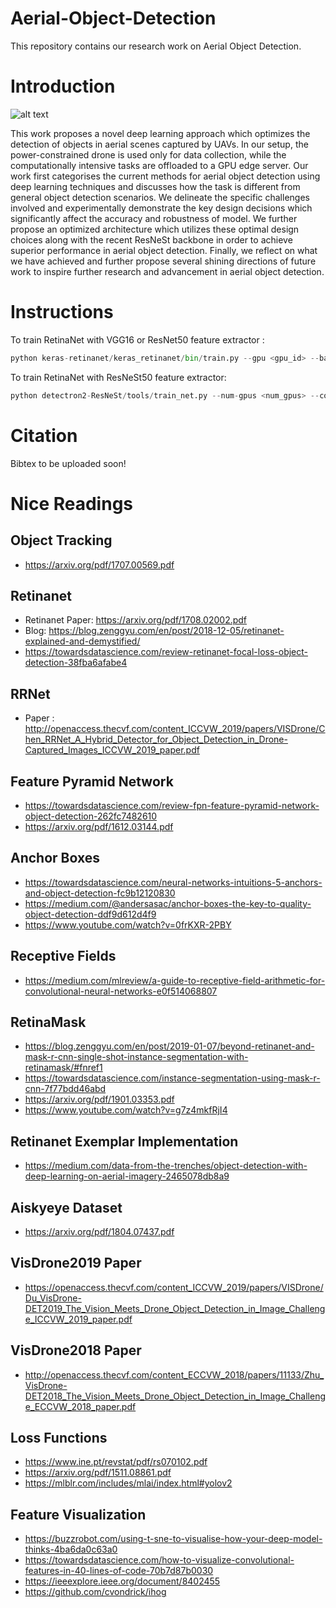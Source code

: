 # Aerial-Object-Detection
This repository contains our research work on Aerial Object Detection.

# Introduction

![alt text](https://github.com/ayushjain1144/Aerial-Object-Detection/blob/master/docs/teaser.png)

This work proposes a novel deep learning approach which optimizes the detection of objects in aerial scenes captured by UAVs. In our setup, the power-constrained drone is used only for data collection, while the computationally intensive tasks are offloaded to a GPU edge server. Our work first categorises the current methods for aerial object detection using deep learning techniques and discusses how the task is different from general object detection scenarios. We delineate the specific challenges involved and experimentally demonstrate the key design decisions which significantly affect the accuracy and robustness of model. We further propose an optimized architecture which utilizes these optimal design choices along with the recent ResNeSt backbone in order to achieve superior performance in aerial object detection. Finally, we reflect on what we have achieved and further propose several shining directions of future work to inspire further research and advancement in aerial object detection.

# Instructions

To train RetinaNet with VGG16 or ResNet50 feature extractor : 
```python
python keras-retinanet/keras_retinanet/bin/train.py --gpu <gpu_id> --backbone <vgg16 | resnet50> --epochs <total_epochs> --tensorboard-dir <tensorboard_dir> --compute-val-loss --config <path_to_config> --snapshot-path <snapshot_save_dir> --random-transform --snapshot <resume_snapshot> csv <train_csv> <class_mapping_csv> --val-annotations <val_csv>
```

To train RetinaNet with ResNeSt50 feature extractor:
```python
python detectron2-ResNeSt/tools/train_net.py --num-gpus <num_gpus> --config-file <path_to_config>
```

# Citation

Bibtex to be uploaded soon! 

# Nice Readings

## Object Tracking

- https://arxiv.org/pdf/1707.00569.pdf

## Retinanet

- Retinanet Paper: https://arxiv.org/pdf/1708.02002.pdf
- Blog: https://blog.zenggyu.com/en/post/2018-12-05/retinanet-explained-and-demystified/
- https://towardsdatascience.com/review-retinanet-focal-loss-object-detection-38fba6afabe4

## RRNet

- Paper :       http://openaccess.thecvf.com/content_ICCVW_2019/papers/VISDrone/Chen_RRNet_A_Hybrid_Detector_for_Object_Detection_in_Drone-Captured_Images_ICCVW_2019_paper.pdf
 
## Feature Pyramid Network

- https://towardsdatascience.com/review-fpn-feature-pyramid-network-object-detection-262fc7482610
- https://arxiv.org/pdf/1612.03144.pdf

## Anchor Boxes

- https://towardsdatascience.com/neural-networks-intuitions-5-anchors-and-object-detection-fc9b12120830
- https://medium.com/@andersasac/anchor-boxes-the-key-to-quality-object-detection-ddf9d612d4f9
- https://www.youtube.com/watch?v=0frKXR-2PBY

## Receptive Fields

- https://medium.com/mlreview/a-guide-to-receptive-field-arithmetic-for-convolutional-neural-networks-e0f514068807

## RetinaMask

- https://blog.zenggyu.com/en/post/2019-01-07/beyond-retinanet-and-mask-r-cnn-single-shot-instance-segmentation-with-retinamask/#fnref1
- https://towardsdatascience.com/instance-segmentation-using-mask-r-cnn-7f77bdd46abd
- https://arxiv.org/pdf/1901.03353.pdf
- https://www.youtube.com/watch?v=g7z4mkfRjI4

## Retinanet Exemplar Implementation

- https://medium.com/data-from-the-trenches/object-detection-with-deep-learning-on-aerial-imagery-2465078db8a9

## Aiskyeye Dataset

- https://arxiv.org/pdf/1804.07437.pdf

## VisDrone2019 Paper
 
- https://openaccess.thecvf.com/content_ICCVW_2019/papers/VISDrone/Du_VisDrone-DET2019_The_Vision_Meets_Drone_Object_Detection_in_Image_Challenge_ICCVW_2019_paper.pdf

## VisDrone2018 Paper
 
- http://openaccess.thecvf.com/content_ECCVW_2018/papers/11133/Zhu_VisDrone-DET2018_The_Vision_Meets_Drone_Object_Detection_in_Image_Challenge_ECCVW_2018_paper.pdf

## Loss Functions

- https://www.ine.pt/revstat/pdf/rs070102.pdf
- https://arxiv.org/pdf/1511.08861.pdf
- https://mlblr.com/includes/mlai/index.html#yolov2

## Feature Visualization

- https://buzzrobot.com/using-t-sne-to-visualise-how-your-deep-model-thinks-4ba6da0c63a0
- https://towardsdatascience.com/how-to-visualize-convolutional-features-in-40-lines-of-code-70b7d87b0030
- https://ieeexplore.ieee.org/document/8402455
- https://github.com/cvondrick/ihog
